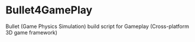 Bullet4GamePlay
===============

Bullet (Game Physics Simulation) build script for Gameplay (Cross-platform 3D game framework)
